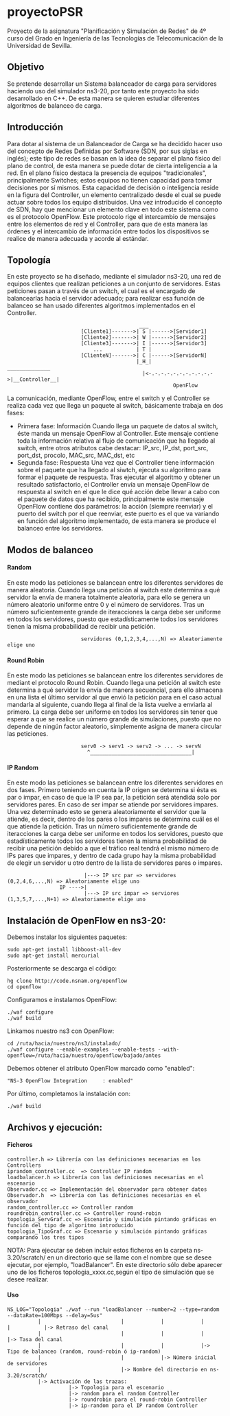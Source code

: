 # proyectoPSR
Proyecto de la asignatura "Planificación y Simulación de Redes" de 4º curso del Grado en Ingeniería de las Tecnologías de Telecomunicación de la Universidad de Sevilla. 

## Objetivo
Se pretende desarrollar un Sistema balanceador de carga para servidores haciendo uso del simulador ns3-20, por tanto este proyecto ha sido desarrollado en C++. De esta manera se quieren estudiar diferentes algoritmos de balanceo de carga.

## Introducción
Para dotar al sistema de un Balanceador de Carga se ha decidido hacer uso del concepto de Redes Definidas por Software (SDN, por sus siglas en inglés); este tipo de redes se basan en la idea de separar el plano físico del plano de control, de esta manera se puede dotar de cierta inteligencia a la red. 
En el plano físico destaca la presencia de equipos "tradicionales", principalmente Switches; estos equipos no tienen capacidad para tomar decisiones por sí mismos. Esta capacidad de decisión o inteligencia reside en la figura del Controller, un elemento centralizado desde el cual se puede actuar sobre todos los equipo distribuidos. Una vez introducido el concepto de SDN, hay que mencionar un elemento clave en todo este sistema como es el protocolo OpenFlow. Este protocolo rige el intercambio de mensajes entre los elementos de red y el Controller, para que de esta manera las órdenes y el intercambio de información entre todos los dispositivos se realice de manera adecuada y acorde al estándar.

## Topología
En este proyecto se ha diseñado, mediante el simulador ns3-20, una red de equipos clientes que realizan peticiones a un conjunto de servidores. Estas peticiones pasan a través de un switch, el cual es el encargado de balancearlas hacia el servidor adecuado; para realizar esa función de balanceo se han usado diferentes algoritmos implementados en el Controller.

                                               ___
                            [Cliente1]------->| S |------>[Servidor1]
                            [Cliente2]------->| W |------>[Servidor2]
                            [Cliente3]------->| I |------>[Servidor3]
                                ...           | T |
                            [ClienteN]------->| C |------>[ServidorN]
                                              |_H_|                      ______________
                                                |<-.-.-.-.-.-.-.-.-.-.->|__Controller__|
                                                          OpenFlow

La comunicación, mediante OpenFlow, entre el switch y el Controller se realiza cada vez que llega un paquete al switch, básicamente trabaja en dos fases:
- Primera fase: Información
  Cuando llega un paquete de datos al switch, éste manda un mensaje OpenFlow al Controller. Este mensaje contiene toda la información relativa al flujo de comunicación que ha llegado al switch, entre otros atributos cabe destacar: IP_src, IP_dst, port_src, port_dst, procolo, MAC_src, MAC_dst, etc
- Segunda fase: Respuesta
  Una vez que el Controller tiene información sobre el paquete que ha llegado al siwtch, ejecuta su algoritmo para formar el paquete de respuesta. Tras ejecutar el algoritmo y obtener un resultado satisfactorio, el Controller envía un mensaje OpenFlow de respuesta al switch en el que le dice qué acción debe llevar a cabo con el paquete de datos que ha recibido, principalmente este mensaje OpenFlow contiene dos parámetros: la acción (siempre reenviar) y el puerto del switch por el que reenviar, este puerto es el que va variando en función del algoritmo implementado, de esta manera se produce el balanceo entre los servidores.

## Modos de balanceo                                                    
#### Random
En este modo las peticiones se balancean entre los diferentes servidores de manera aleatoria. Cuando llega una petición al switch este determina a qué servidor la envía de manera totalmente aleatoria, para ello se genera un número aleatorio uniforme entre 0 y el número de servidores.
Tras un número suficientemente grande de iteracciones la carga debe ser uniforme en todos los servidores, puesto que estadísticamente todos los servidores tienen la misma probabilidad de recibir una petición.

                            servidores (0,1,2,3,4,...,N) => Aleatoriamente elige uno

#### Round Robin
En este modo las peticiones se balancean entre los diferentes servidores de mediant el protocolo Round Robin. Cuando llega una petición al switch este determina a qué servidor la envía de manera secuencial, para ello almacena en una lista el último servidor al que envió la petición para en el caso actual mandarla al siguiente, cuando llega al final de la lista vuelve a enviarla al primero.
La carga debe ser uniforme en todos los servidores sin tener que esperar a que se realice un número grande de simulaciones, puesto que no depende de ningún factor aleatorio, simplemente asigna de manera circular las peticiones.

                            serv0 -> serv1 -> serv2 -> ... -> servN
                              ^_________________________________|

#### IP Random
En este modo las peticiones se balancean entre los diferentes servidores en dos fases. Primero teniendo en cuenta la IP origen se determina si ésta es par o impar, en caso de que la IP sea par, la petición será atendida solo por servidores pares. En caso de ser impar se atiende por servidores impares. Una vez determinado esto se genera aleatoriamente el servidor que la atiende, es decir, dentro de los pares o los impares se determina cuál es el que atiende la petición.
Tras un número suficientemente grande de iteracciones la carga debe ser uniforme en todos los servidores, puesto que estadísticamente todos los servidores tienen la misma probabilidad de recibir una petición debido a que el tráfico real tendrá el mismo número de IPs pares que impares, y dentro de cada grupo hay la misma probabilidad de elegir un servidor u otro dentro de la lista de servidores pares o impares.

                             |---> IP src par => servidores (0,2,4,6,...,N) => Aleatoriamente elige uno
                     IP ---->|
                             |---> IP src impar => serviores (1,3,5,7,...,N+1) => Aleatoriamente elige uno

## Instalación de OpenFlow en ns3-20:
Debemos instalar los siguientes paquetes:

    sudo apt-get install libboost-all-dev
    sudo apt-get install mercurial

Posteriormente se descarga el código:

    hg clone http://code.nsnam.org/openflow
    cd openflow

Configuramos e instalamos OpenFlow:

    ./waf configure
    ./waf build

Linkamos nuestro ns3 con OpenFlow:

    cd /ruta/hacia/nuestro/ns3/instalado/
    ./waf configure --enable-examples --enable-tests --with-openflow=/ruta/hacia/nuestro/openflow/bajado/antes

Debemos obtener el atributo OpenFlow marcado como "enabled":

    "NS-3 OpenFlow Integration     : enabled"

Por último, completamos la instalación con:

    ./waf build

## Archivos y ejecución:
#### Ficheros

    controller.h => Librería con las definiciones necesarias en los Controllers
    iprandom_controller.cc  => Controller IP random
    loadbalancer.h => Librería con las definiciones necesarias en el escenario
    Observador.cc => Implementación del observador para obtener datos
    Observador.h  => Librería con las definiciones necesarias en el observador
    random_controller.cc => Controller random
    roundrobin_controller.cc => Controller round-robin
    topologia_ServGraf.cc => Escenario y simulación pintando gráficas en función del tipo de algoritmo introducido
    topologia_TipoGraf.cc => Escenario y simulación pintando gráficas comparando los tres tipos

NOTA: Para ejecutar se deben incluir estos ficheros en la carpeta ns-3.20/scratch/ en un directorio que se llame con el nombre que se desee ejecutar, por ejemplo, "loadBalancer". En este directorio sólo debe aparecer uno de los ficheros topologia_xxxx.cc,según el tipo de simulación que se desee realizar.

#### Uso

    NS_LOG="Topologia" ./waf --run "loadBalancer --number=2 --type=random --dataRate=100Mbps --delay=5us"
              |                          |            |            |                |           |-> Retraso del canal
              |                          |            |            |                |-> Tasa del canal
              |                          |            |            |-> Tipo de balanceo (random, round-robin ó ip-random)
              |                          |            |-> Número inicial de servidores
              |                          |-> Nombre del directorio en ns-3.20/scratch/
              |-> Activación de las trazas:
                        |-> Topologia para el escenario
                        |-> random para el random Controller
                        |-> roundrobin para el round-robin Controller
                        |-> ip-random para el IP random Controller
